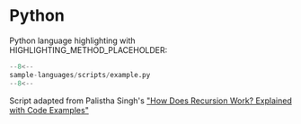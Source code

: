 # Python

Python language highlighting with HIGHLIGHTING_METHOD_PLACEHOLDER:

```python
--8<--
sample-languages/scripts/example.py
--8<--
```

Script adapted from Palistha Singh's ["How Does Recursion Work? Explained with Code Examples"](https://www.freecodecamp.org/news/what-is-recursion/)